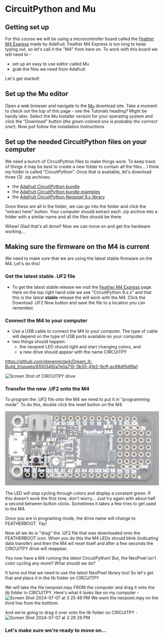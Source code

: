 # CircuitPython and Mu

## Getting set up

For this course we will be using a microcontroller board called the [Feather M4 Express](https://www.adafruit.com/product/3857) made by Adafruit. Feather M4 Express is too long to keep typing out, so let's call it the "M4" from here on. To work with this board we will need to -

- set up an easy to use editor called Mu
- grab the files we need from Adafruit

Let's get started!

## Set up the Mu editor

Open a web browser and navigate to the [Mu](https://codewith.mu/en/download) download site. Take a moment to check out the top of this page - see the Tutorials heading? Might be handy later. Select the Mu Installer version for your operating system and click the "Download" button (*the green colored one is probably the corrrect one!*). Now just follow the installation Instructions.

## Set up the needed CircuitPython files on your computer

We need a bunch of CircuitPython files to make things work. To keep track of things it may be best to create a new folder to contain all the files... I think my folder is called "CircuitPython". Once that is available, let's download three (3) .zip archives:
- the [Adafruit CircuitPython bundle](https://github.com/adafruit/Adafruit_CircuitPython_Bundle/releases/download/20240618/adafruit-circuitpython-bundle-9.x-mpy-20240618.zip)
- the [Adafruit CircuitPython bundle examples](https://github.com/adafruit/Adafruit_CircuitPython_Bundle/releases/download/20240618/adafruit-circuitpython-bundle-examples-20240618.zip )
- the [Adafruit CircuitPython Neopixel 9.x library](http://github.com/adafruit/Adafruit_CircuitPython_NeoPixel/releases/download/6.3.11/adafruit-circuitpython-neopixel-9.x-mpy-6.3.11.zip )

Once these are all in the folder, we can go into the folder and click the "extract here" button. Your computer should extract each .zip archive into a folder with a similar name and all the files should be there.

Whew! Glad that's all done!! Now we can move on and get the hardware working...

## Making sure the firmware on the M4 is current

We need to make sure that we are using the latest stable firmware on the M4. Let's do this!

### Get the latest stable .UF2 file
- To get the latest stable release we visit the [Feather M4 Express](https://circuitpython.org/board/feather_m4_express/) page. Here on the top right hand side we see "CircuitPython 9.x.x" and that this is the latest **stable** release the will work with the M4. Click the Download .UF2 Now button and save the file to a location you can remember.

### Connect the M4 to your computer
- Use a USB cable to connect the M4 to your computer. The type of cable will depend on the type of USB ports available on your computer.
- two things should happen:
  - the neopixel LED should light and start changing colors, and
  - a new drive should appear with the name CIRCUITPY

https://github.com/stevenmclark/Dream_It-Build_It/assets/6100349/a7e0a710-3b35-41e2-9cff-ec68df5df9a1

<img width="138" alt="Screen Shot of CIRCUITPY drive" src="https://github.com/stevenmclark/Dream_It-Build_It/assets/6100349/64b24170-7b33-479f-9557-aebb65354ee1">


### Transfer the new .UF2 onto the M4

To program the .UF2 file onto the M4 we need to put it in "programming mode". To do this, double click the reset button on the M4.

![image of M4 highlighting reset button](./assets/feather_M4_express_reset.jpg?raw=true)

The LED will stop cycling through colors and display a constant green. If this doesn't work the first time, don't worry... Just try again with about half a second between button clicks. Sometimes it takes a few tries to get used to the M4.

Once you are in programing mode, the drive name will change to FEATHERBOOT. Yay!

Now all we do is "drag" the .UF2 file that was downloaded onto the FEATHERBOOT icon. When you do this the M4 LEDs should blink (indicating data transfer) and then the M4 wil reset itself and after a few seconds the CIRCUITPY drive will reappear.

You now have a M4 running the latest CircuitPython! But, the NeoPixel isn't color cycling any more!! What should we do?

It turns out that we need to use the latest NeoPixel library too! So let's get that and place it in the lib folder on CIRCUITPY

We will take the file neopixel.mpy FROM the computer and drag it onto the lib folder in CIRCUITPY. Here's what it looks like on my computer -
![Screen Shot 2024-07-07 at 3 25 49 PM](https://github.com/stevenmclark/Dream_It-Build_It/assets/6100349/f44ef504-7cbd-46ad-ad74-16b3d7f15285)
We want the neopixel.mpy on the third line from the botttom.

And we're going to drag it over onto the lib folder on CIRCUITPY -
<img width="801" alt="Screen Shot 2024-07-07 at 3 29 26 PM" src="https://github.com/stevenmclark/Dream_It-Build_It/assets/6100349/17a46691-d117-415f-a929-ae399a9282b5">




### Let's make sure we're ready to move on...



### 
